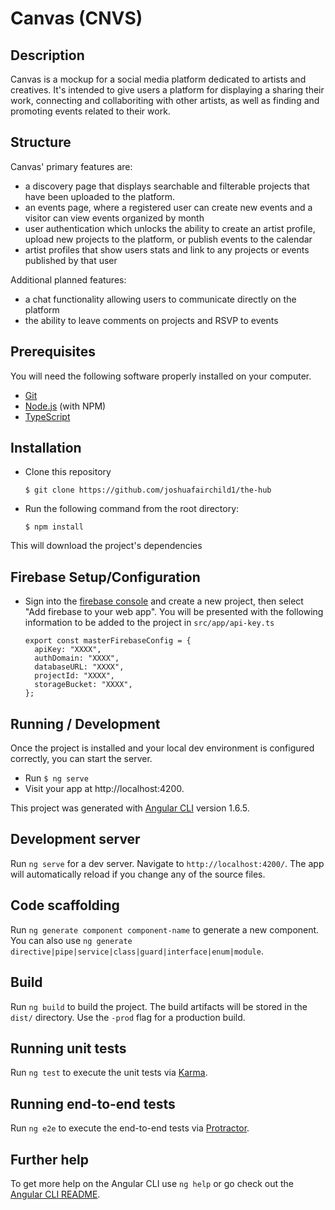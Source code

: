 # Canvas (CNVS)

## Description
Canvas is a mockup for a social media platform dedicated to artists and creatives. It's intended to give users a platform for displaying a sharing their work, connecting and collaboriting with other artists, as well as finding and promoting events related to their work. 

## Structure
Canvas' primary features are:
* a discovery page that displays searchable and filterable projects that have been uploaded to the platform.
* an events page, where a registered user can create new events and a visitor can view events organized by month
* user authentication which unlocks the ability to create an artist profile, upload new projects to the platform, or publish events to the calendar
* artist profiles that show users stats and link to any projects or events published by that user

Additional planned features:
* a chat functionality allowing users to communicate directly on the platform
* the ability to leave comments on projects and RSVP to events

## Prerequisites

You will need the following software properly installed on your computer.

* [Git](https://git-scm.com/)
* [Node.js](https://nodejs.org/) (with NPM)
* [TypeScript](https://www.typescriptlang.org/)

## Installation

* Clone this repository

  `$ git clone https://github.com/joshuafairchild1/the-hub`

* Run the following command from the root directory:

  `$ npm install`

This will download the project's dependencies

## Firebase Setup/Configuration

* Sign into the [firebase console](https://firebase.google.com/) and create a new project, then select "Add firebase to your web app". You will be presented with the following information to be added to the project in `src/app/api-key.ts`

  ```
  export const masterFirebaseConfig = {
    apiKey: "XXXX",
    authDomain: "XXXX",
    databaseURL: "XXXX",
    projectId: "XXXX",
    storageBucket: "XXXX",
  };

## Running / Development

Once the project is installed and your local dev environment is configured correctly, you can start the server.

* Run `$ ng serve`
* Visit your app at http://localhost:4200.


This project was generated with [Angular CLI](https://github.com/angular/angular-cli) version 1.6.5.

## Development server

Run `ng serve` for a dev server. Navigate to `http://localhost:4200/`. The app will automatically reload if you change any of the source files.

## Code scaffolding

Run `ng generate component component-name` to generate a new component. You can also use `ng generate directive|pipe|service|class|guard|interface|enum|module`.

## Build

Run `ng build` to build the project. The build artifacts will be stored in the `dist/` directory. Use the `-prod` flag for a production build.

## Running unit tests

Run `ng test` to execute the unit tests via [Karma](https://karma-runner.github.io).

## Running end-to-end tests

Run `ng e2e` to execute the end-to-end tests via [Protractor](http://www.protractortest.org/).

## Further help

To get more help on the Angular CLI use `ng help` or go check out the [Angular CLI README](https://github.com/angular/angular-cli/blob/master/README.md).
